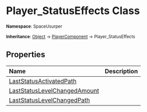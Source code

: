 # Player_StatusEffects Class

<small>**Namespace**: SpaceUsurper</small>

<small>**Inheritance**: [Object](https://docs.microsoft.com/en-us/dotnet/api/system.object?view=netframework-4.5) → [PlayerComponent](PlayerComponent.md) → Player_StatusEffects</small>

## Properties

<div markdown="1" class="member-table">

| Name | Description |
| :--- | ----------- |
| [LastStatusActivatedPath](Player_StatusEffects/LastStatusActivatedPath.md) |  | 
| [LastStatusLevelChangedAmount](Player_StatusEffects/LastStatusLevelChangedAmount.md) |  | 
| [LastStatusLevelChangedPath](Player_StatusEffects/LastStatusLevelChangedPath.md) |  | 

</div>

